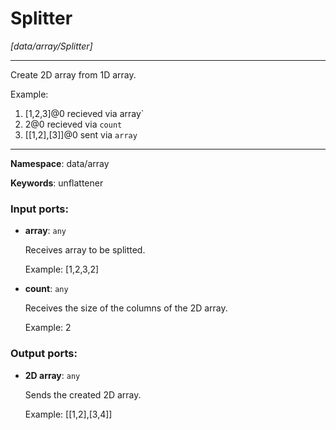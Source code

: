 # Splitter

_[data/array/Splitter]_

---

Create 2D array from 1D array.

Example:
1. [1,2,3]@0 recieved via  array`
2. 2@0 recieved via  `count`
3.  [[1,2],[3]]@0 sent via `array` 

---

__Namespace__: data/array

__Keywords__: unflattener

### Input ports:

* __array__: ` any `

    Receives array to be splitted.
    
    Example:
    [1,2,3,2]


* __count__: ` any `

    Receives the size of the columns of the 2D array.
    
    Example:
    2

### Output ports:

* __2D array__: ` any `

    Sends the created 2D array.
    
    Example:
    [[1,2],[3,4]]


